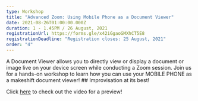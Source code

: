 ```yaml
---
type: Workshop
title: "Advanced Zoom: Using Mobile Phone as a Document Viewer"
date: 2021-08-26T01:00:00.000Z
duration: 1 - 1.45PM / 26 August, 2021
registrationUrl: https://forms.gle/x42iGgaoGMXhCT5E8
registrationDeadline: "Registration closes: 25 August, 2021"
order: "4"
---
```

A Document Viewer allows you to directly view or display a document or image live on your device screen while conducting a Zoom session. Join us for a hands-on workshop to learn how you can use your MOBILE PHONE as a makeshift document viewer! ## Improvisation at its best!

Click [here](https://www.youtube.com/watch?v=GqERjSan04A&ab_channel=WisdomCommunityofPasifikaTeachers) to check out the video for a preview!
